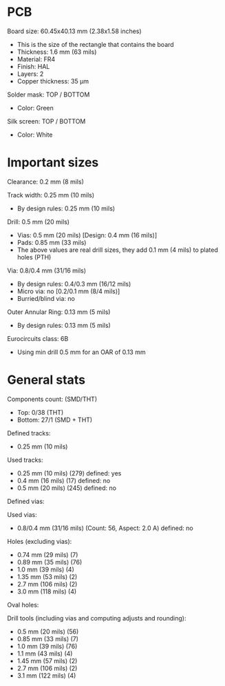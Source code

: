 # PCB

Board size: 60.45x40.13 mm (2.38x1.58 inches)

- This is the size of the rectangle that contains the board
- Thickness: 1.6 mm (63 mils)
- Material: FR4
- Finish: HAL
- Layers: 2
- Copper thickness: 35 µm

Solder mask: TOP / BOTTOM

- Color: Green

Silk screen: TOP / BOTTOM

- Color: White


# Important sizes

Clearance: 0.2 mm (8 mils)

Track width: 0.25 mm (10 mils)

- By design rules: 0.25 mm (10 mils)

Drill: 0.5 mm (20 mils)

- Vias: 0.5 mm (20 mils) [Design: 0.4 mm (16 mils)]
- Pads: 0.85 mm (33 mils)
- The above values are real drill sizes, they add 0.1 mm (4 mils) to plated holes (PTH)

Via: 0.8/0.4 mm (31/16 mils)

- By design rules: 0.4/0.3 mm (16/12 mils)
- Micro via: no [0.2/0.1 mm (8/4 mils)]
- Burried/blind via: no

Outer Annular Ring: 0.13 mm (5 mils)

- By design rules: 0.13 mm (5 mils)

Eurocircuits class: 6B
- Using min drill 0.5 mm for an OAR of 0.13 mm


# General stats

Components count: (SMD/THT)

- Top: 0/38 (THT)
- Bottom: 27/1 (SMD + THT)

Defined tracks:

- 0.25 mm (10 mils)

Used tracks:

- 0.25 mm (10 mils) (279) defined: yes
- 0.4 mm (16 mils) (17) defined: no
- 0.5 mm (20 mils) (245) defined: no

Defined vias:


Used vias:

- 0.8/0.4 mm (31/16 mils) (Count: 56, Aspect: 2.0 A) defined: no

Holes (excluding vias):

- 0.74 mm (29 mils) (7)
- 0.89 mm (35 mils) (76)
- 1.0 mm (39 mils) (4)
- 1.35 mm (53 mils) (2)
- 2.7 mm (106 mils) (2)
- 3.0 mm (118 mils) (4)

Oval holes:


Drill tools (including vias and computing adjusts and rounding):

- 0.5 mm (20 mils) (56)
- 0.85 mm (33 mils) (7)
- 1.0 mm (39 mils) (76)
- 1.1 mm (43 mils) (4)
- 1.45 mm (57 mils) (2)
- 2.7 mm (106 mils) (2)
- 3.1 mm (122 mils) (4)




